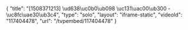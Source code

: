 {
    "title": "[1508371213] \ud638\uc0b0\ub098 \uc131\uac00\ub300 - \uc8fc\uae30\ub3c4",
    "type": "solo",
    "layout": "iframe-static",
    "videoId": "117404478",
    "url": "\/tvpembed\/117404478"
}
